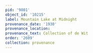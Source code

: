 ```yaml
---
pid: '9801'
object_id: '10215'
label: Mountain Lake at Midnight
provenance_date: '1930'
provenance_location:
provenance_text: Collection of de Wit
order: '2609'
collection: provenance
---
```

